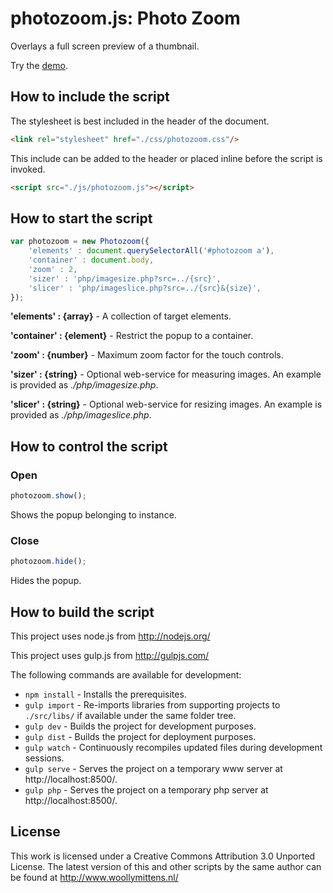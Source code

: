 # photozoom.js: Photo Zoom

Overlays a full screen preview of a thumbnail.

Try the <a href="http://www.woollymittens.nl/default.php?url=useful-photozoom">demo</a>.

## How to include the script

The stylesheet is best included in the header of the document.

```html
<link rel="stylesheet" href="./css/photozoom.css"/>
```

This include can be added to the header or placed inline before the script is invoked.

```html
<script src="./js/photozoom.js"></script>
```

## How to start the script

```javascript
var photozoom = new Photozoom({
	'elements' : document.querySelectorAll('#photozoom a'),
	'container' : document.body,
	'zoom' : 2,
	'sizer' : 'php/imagesize.php?src=../{src}',
	'slicer' : 'php/imageslice.php?src=../{src}&{size}',
});
```

**'elements' : {array}** - A collection of target elements.

**'container' : {element}** - Restrict the popup to a container.

**'zoom' : {number}** - Maximum zoom factor for the touch controls.

**'sizer' : {string}** - Optional web-service for measuring images. An example is provided as *./php/imagesize.php*.

**'slicer' : {string}** - Optional web-service for resizing images. An example is provided as *./php/imageslice.php*.

## How to control the script

### Open

```javascript
photozoom.show();
```

Shows the popup belonging to instance.

### Close

```javascript
photozoom.hide();
```

Hides the popup.

## How to build the script

This project uses node.js from http://nodejs.org/

This project uses gulp.js from http://gulpjs.com/

The following commands are available for development:
+ `npm install` - Installs the prerequisites.
+ `gulp import` - Re-imports libraries from supporting projects to `./src/libs/` if available under the same folder tree.
+ `gulp dev` - Builds the project for development purposes.
+ `gulp dist` - Builds the project for deployment purposes.
+ `gulp watch` - Continuously recompiles updated files during development sessions.
+ `gulp serve` - Serves the project on a temporary www server at http://localhost:8500/.
+ `gulp php` - Serves the project on a temporary php server at http://localhost:8500/.

## License

This work is licensed under a Creative Commons Attribution 3.0 Unported License. The latest version of this and other scripts by the same author can be found at http://www.woollymittens.nl/
